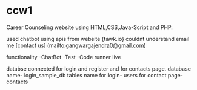 # ccw1

Career Counseling website using HTML,CSS,Java-Script and PHP.

used chatbot using  apis from website {tawk.io}
couldnt understand 
email me 
[contact                  us]
(mailto:gangwargajendra0@gmail.com)

functionality
-ChatBot
-Test
-Code runner live

databse connected for login and register and for contacts page.
database name- login_sample_db
tables name
for login- users
for contact page-contacts


